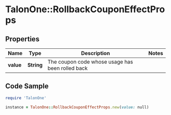 # TalonOne::RollbackCouponEffectProps

## Properties

Name | Type | Description | Notes
------------ | ------------- | ------------- | -------------
**value** | **String** | The coupon code whose usage has been rolled back | 

## Code Sample

```ruby
require 'TalonOne'

instance = TalonOne::RollbackCouponEffectProps.new(value: null)
```



